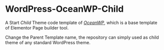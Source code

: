 # WordPress-OceanWP-Child
A Start *Child* Theme code template of [*OceanWP*](https://oceanwp.org/), which is a base template of Elementor Page builder tool.


Change the Parent Template name, the repository can simply used as child theme of any standard WordPress theme.
